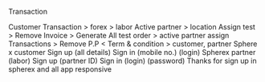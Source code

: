 <!-- Pending Api's -->
Transaction




Customer Transaction > forex > labor
Active partner > location
Assign test > Remove
 Invoice > Generate
All test order > active partner assign
Transactions > Remove
P.P < Term & condition > customer, partner
Sphere x customer
Sign up (all details)
Sign in (mobile no.)
(login)
Spherex partner (labor)
Sign up (partner ID)
Sign in (login) (password)
Thanks for sign up in spherex and all app responsive
